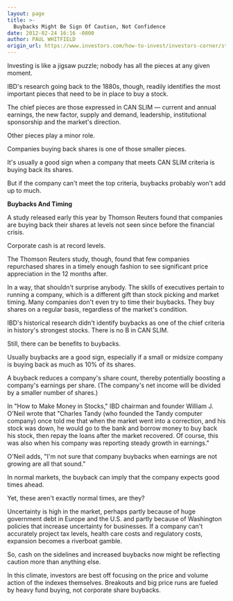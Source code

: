 ```yaml
---
layout: page
title: >-
  Buybacks Might Be Sign Of Caution, Not Confidence
date: 2012-02-24 16:16 -0800
author: PAUL WHITFIELD
origin_url: https://www.investors.com/how-to-invest/investors-corner/stock-buybacks-usually-good-sign/
---
```


Investing is like a jigsaw puzzle; nobody has all the pieces at any given moment.

IBD's research going back to the 1880s, though, readily identifies the most important pieces that need to be in place to buy a stock.

The chief pieces are those expressed in CAN SLIM — current and annual earnings, the new factor, supply and demand, leadership, institutional sponsorship and the market's direction.

Other pieces play a minor role.

Companies buying back shares is one of those smaller pieces.

It's usually a good sign when a company that meets CAN SLIM criteria is buying back its shares.

But if the company can't meet the top criteria, buybacks probably won't add up to much.

**Buybacks And Timing**

A study released early this year by Thomson Reuters found that companies are buying back their shares at levels not seen since before the financial crisis.

Corporate cash is at record levels.

The Thomson Reuters study, though, found that few companies repurchased shares in a timely enough fashion to see significant price appreciation in the 12 months after.

In a way, that shouldn't surprise anybody. The skills of executives pertain to running a company, which is a different gift than stock picking and market timing. Many companies don't even try to time their buybacks. They buy shares on a regular basis, regardless of the market's condition.

IBD's historical research didn't identify buybacks as one of the chief criteria in history's strongest stocks. There is no B in CAN SLIM.

Still, there can be benefits to buybacks.

Usually buybacks are a good sign, especially if a small or midsize company is buying back as much as 10% of its shares.

A buyback reduces a company's share count, thereby potentially boosting a company's earnings per share. (The company's net income will be divided by a smaller number of shares.)

In "How to Make Money in Stocks," IBD chairman and founder William J. O'Neil wrote that "Charles Tandy (who founded the Tandy computer company) once told me that when the market went into a correction, and his stock was down, he would go to the bank and borrow money to buy back his stock, then repay the loans after the market recovered. Of course, this was also when his company was reporting steady growth in earnings."

O'Neil adds, "I'm not sure that company buybacks when earnings are not growing are all that sound."

In normal markets, the buyback can imply that the company expects good times ahead.

Yet, these aren't exactly normal times, are they?

Uncertainty is high in the market, perhaps partly because of huge government debt in Europe and the U.S. and partly because of Washington policies that increase uncertainty for businesses. If a company can't accurately project tax levels, health care costs and regulatory costs, expansion becomes a riverboat gamble.

So, cash on the sidelines and increased buybacks now might be reflecting caution more than anything else.

In this climate, investors are best off focusing on the price and volume action of the indexes themselves. Breakouts and big price runs are fueled by heavy fund buying, not corporate share buybacks.
